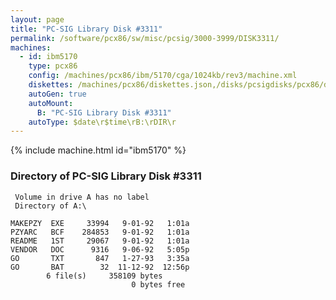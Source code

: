 ```yaml
---
layout: page
title: "PC-SIG Library Disk #3311"
permalink: /software/pcx86/sw/misc/pcsig/3000-3999/DISK3311/
machines:
  - id: ibm5170
    type: pcx86
    config: /machines/pcx86/ibm/5170/cga/1024kb/rev3/machine.xml
    diskettes: /machines/pcx86/diskettes.json,/disks/pcsigdisks/pcx86/diskettes.json
    autoGen: true
    autoMount:
      B: "PC-SIG Library Disk #3311"
    autoType: $date\r$time\rB:\rDIR\r
---
```


{% include machine.html id="ibm5170" %}

### Directory of PC-SIG Library Disk #3311

     Volume in drive A has no label
     Directory of A:\

    MAKEPZY  EXE     33994   9-01-92   1:01a
    PZYARC   BCF    284853   9-01-92   1:01a
    README   1ST     29067   9-01-92   1:01a
    VENDOR   DOC      9316   9-06-92   5:05p
    GO       TXT       847   1-27-93   3:35a
    GO       BAT        32  11-12-92  12:56p
            6 file(s)     358109 bytes
                               0 bytes free
